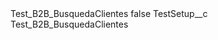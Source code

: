 <?xml version="1.0" encoding="UTF-8"?>
<CustomMetadata xmlns="http://soap.sforce.com/2006/04/metadata" xmlns:xsi="http://www.w3.org/2001/XMLSchema-instance" xmlns:xsd="http://www.w3.org/2001/XMLSchema">
    <label>Test_B2B_BusquedaClientes</label>
    <protected>false</protected>
    <values>
        <field>TestSetup__c</field>
        <value xsi:type="xsd:string">Test_B2B_BusquedaClientes</value>
    </values>
</CustomMetadata>

